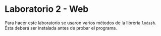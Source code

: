 # Laboratorio 2  - Web

Para hacer este laboratorio se usaron varios métodos de la librería `lodash`. Ésta deberá ser instalada antes de probar el programa.
